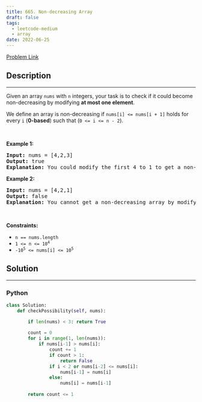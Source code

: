 ```yaml
---
title: 665. Non-decreasing Array
draft: false
tags: 
  - leetcode-medium
  - array
date: 2022-06-25
---
```


[Problem Link](https://leetcode.com/problems/non-decreasing-array/)

## Description

---
<p>Given an array <code>nums</code> with <code>n</code> integers, your task is to check if it could become non-decreasing by modifying <strong>at most one element</strong>.</p>

<p>We define an array is non-decreasing if <code>nums[i] &lt;= nums[i + 1]</code> holds for every <code>i</code> (<strong>0-based</strong>) such that (<code>0 &lt;= i &lt;= n - 2</code>).</p>

<p>&nbsp;</p>
<p><strong class="example">Example 1:</strong></p>

<pre>
<strong>Input:</strong> nums = [4,2,3]
<strong>Output:</strong> true
<strong>Explanation:</strong> You could modify the first 4 to 1 to get a non-decreasing array.
</pre>

<p><strong class="example">Example 2:</strong></p>

<pre>
<strong>Input:</strong> nums = [4,2,1]
<strong>Output:</strong> false
<strong>Explanation:</strong> You cannot get a non-decreasing array by modifying at most one element.
</pre>

<p>&nbsp;</p>
<p><strong>Constraints:</strong></p>

<ul>
	<li><code>n == nums.length</code></li>
	<li><code>1 &lt;= n &lt;= 10<sup>4</sup></code></li>
	<li><code>-10<sup>5</sup> &lt;= nums[i] &lt;= 10<sup>5</sup></code></li>
</ul>


## Solution

---
### Python
``` py title='non-decreasing-array'
class Solution:
    def checkPossibility(self, nums):

        if len(nums) < 3: return True
        
        count = 0
        for i in range(1, len(nums)):
            if nums[i-1] > nums[i]:
                count += 1
                if count > 1:
                    return False
                if i < 2 or nums[i-2] <= nums[i]:
                    nums[i-1] = nums[i]
                else:
                    nums[i] = nums[i-1]
                
        return count <= 1
```

